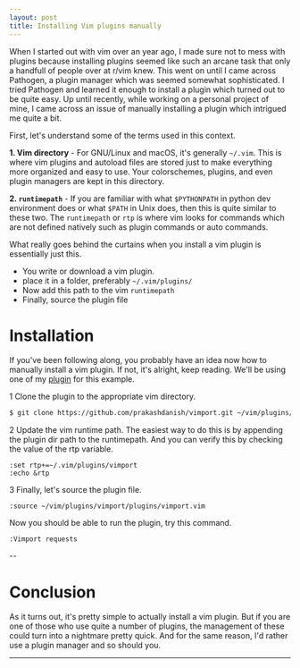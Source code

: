 ```yaml
---
layout: post
title: Installing Vim plugins manually
---
```


When I started out with vim over an year ago, I made sure not to mess with plugins
because installing plugins seemed like such an arcane task that only a handfull of
people over at r/vim knew. This went on until I came across Pathogen, a plugin manager 
which was seemed somewhat sophisticated. I tried Pathogen and learned it enough 
to install a plugin which turned out to be quite easy.
Up until recently, while working on a personal project of mine, I came across an issue
of manually installing a plugin which intrigued me quite a bit.

First, let's understand some of the terms used in this context.

**1. Vim directory** - For GNU/Linux and macOS, it's generally `~/.vim`.
This is where vim plugins and autoload files are stored just to make everything
more organized and easy to use. Your colorschemes, plugins, and even plugin
managers are kept in this directory.

**2. `runtimepath`** - If you are familiar with what `$PYTHONPATH` in python dev environment does or
what `$PATH` in Unix does, then this is quite similar to these two. The `runtimepath`
or `rtp` is where vim looks for commands which are not defined natively such as plugin
commands or auto commands.


What really goes behind the curtains when you install a vim plugin is essentially just this.

- You write or download a vim plugin.
- place it in a folder, preferably `~/.vim/plugins/`
- Now add this path to the vim `runtimepath`
- Finally, source the plugin file


# Installation
If you've been following along, you probably have an idea now how to manually install 
a vim plugin. If not, it's alright, keep reading.
We'll be using one of my [plugin](https://github.com/prakashdanish/vimport) for this example.

1 Clone the plugin to the appropriate vim directory.

```sh
$ git clone https://github.com/prakashdanish/vimport.git ~/vim/plugins/
```

2 Update the vim runtime path. The easiest way to do this is by appending the 
plugin dir path to the runtimepath. And you can verify this by checking the value of the rtp variable.

```vim
:set rtp+=~/.vim/plugins/vimport
:echo &rtp
```

3 Finally, let's source the plugin file.

```vim
:source ~/vim/plugins/vimport/plugins/vimport.vim
```

Now you should be able to run the plugin, try this command.

```vim
:Vimport requests
```

--

# Conclusion
As it turns out, it's pretty simple to actually install a vim plugin. But if you are one of those who use quite a number of plugins, the management of these could turn into a nightmare pretty quick. And for the same reason, I'd rather use a plugin manager and so should you.

---
